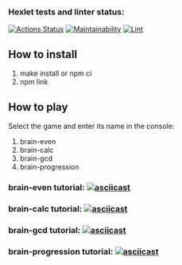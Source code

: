 ### Hexlet tests and linter status:

[![Actions Status](https://github.com/alekseyburn/frontend-project-lvl1/workflows/hexlet-check/badge.svg)](https://github.com/alekseyburn/frontend-project-lvl1/actions)
[![Maintainability](https://api.codeclimate.com/v1/badges/a99a88d28ad37a79dbf6/maintainability)](https://codeclimate.com/github/codeclimate/codeclimate/maintainability)
[![Lint](https://github.com/alekseyburn/frontend-project-lvl1/actions/workflows/lint.yml/badge.svg)](https://github.com/alekseyburn/frontend-project-lvl1/actions/workflows/lint.yml)

## How to install

1. make install or npm ci
2. npm link

## How to play

Select the game and enter its name in the console:

1. brain-even
2. brain-calc
3. brain-gcd
4. brain-progression

### brain-even tutorial: [![asciicast](https://asciinema.org/a/HCL63EEKm8etXv2szhMmGARBp.svg)](https://asciinema.org/a/HCL63EEKm8etXv2szhMmGARBp)

### brain-calc tutorial: [![asciicast](https://asciinema.org/a/duua1xf34HWkbuhxV1U4gtEcP.svg)](https://asciinema.org/a/duua1xf34HWkbuhxV1U4gtEcP)

### brain-gcd tutorial: [![asciicast](https://asciinema.org/a/Nyksg9341AGIMgn9jX6YQmVyV.svg)](https://asciinema.org/a/Nyksg9341AGIMgn9jX6YQmVyV)

### brain-progression tutorial: [![asciicast](https://asciinema.org/a/usww5fA2OzwW25vTab9OAOZ14.svg)](https://asciinema.org/a/usww5fA2OzwW25vTab9OAOZ14)
